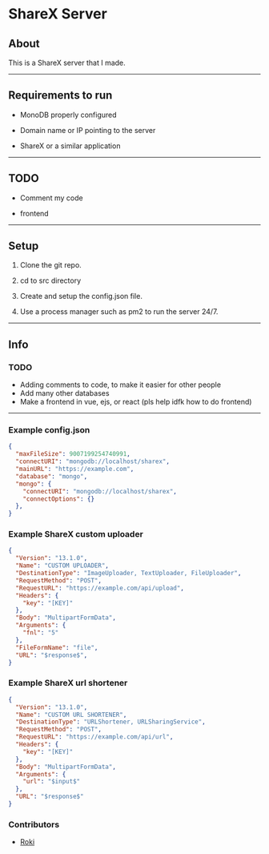 # ShareX Server

## About

This is a ShareX server that I made.
  
---

## Requirements to run

- MonoDB properly configured

- Domain name or IP pointing to the server

- ShareX or a similar application

---

## TODO

- Comment my code

- frontend

---

## Setup

1. Clone the git repo.

2. cd to src directory

3. Create and setup the config.json file.

4. Use a process manager such as pm2 to run the server 24/7.

---

## Info

### TODO

* Adding comments to code, to make it easier for other people
* Add many other databases
* Make a frontend in vue, ejs, or react (pls help idfk how to do frontend)

---

### Example config.json

```json
{  
  "maxFileSize": 9007199254740991,  
  "connectURI": "mongodb://localhost/sharex",  
  "mainURL": "https://example.com",  
  "database": "mongo",
  "mongo": {
    "connectURI": "mongodb://localhost/sharex",
    "connectOptions": {}
  },
}
```

### Example ShareX custom uploader
```json
{
  "Version": "13.1.0",
  "Name": "CUSTOM UPLOADER",
  "DestinationType": "ImageUploader, TextUploader, FileUploader",
  "RequestMethod": "POST",
  "RequestURL": "https://example.com/api/upload",
  "Headers": {
    "key": "[KEY]"
  },
  "Body": "MultipartFormData",
  "Arguments": {
    "fnl": "5"
  },
  "FileFormName": "file",
  "URL": "$response$",
}
```

### Example ShareX url shortener
```json
{
  "Version": "13.1.0",
  "Name": "CUSTOM URL SHORTENER",
  "DestinationType": "URLShortener, URLSharingService",
  "RequestMethod": "POST",
  "RequestURL": "https://example.com/api/url",
  "Headers": {
    "key": "[KEY]"
  },
  "Body": "MultipartFormData",
  "Arguments": {
    "url": "$input$"
  },
  "URL": "$response$"
}
```

### Contributors

- [Roki](https://github.com/Roki100)
